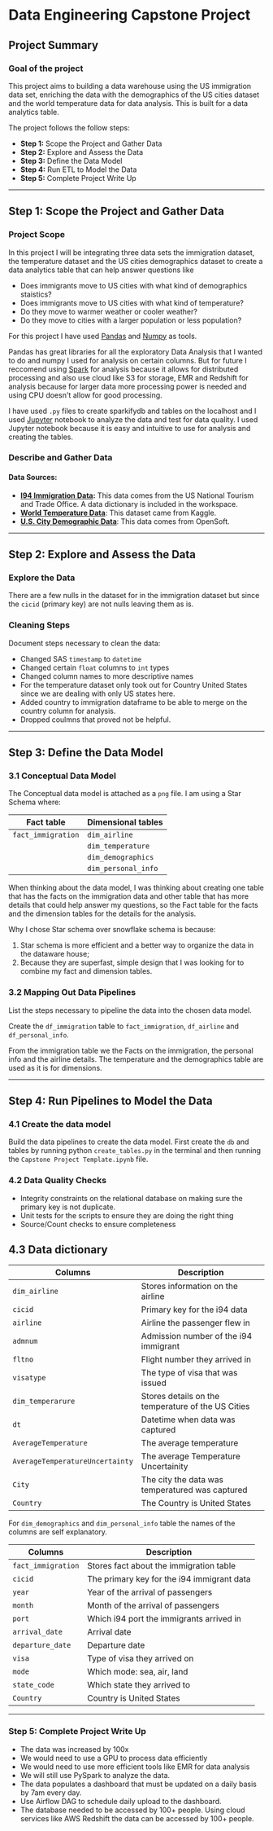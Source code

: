 # Data Engineering Capstone Project

## Project Summary

### Goal of the project
This project aims to building a data warehouse using the US immigration data set, enriching the data with the demographics of the US cities dataset and the world temperature data for data analysis. This is built for a data analytics table.

The project follows the follow steps:

- **Step 1:** Scope the Project and Gather Data
- **Step 2:** Explore and Assess the Data
- **Step 3:** Define the Data Model
- **Step 4:** Run ETL to Model the Data
- **Step 5:** Complete Project Write Up

---
## Step 1: Scope the Project and Gather Data

### Project Scope

In this project I will be integrating three data sets the immigration dataset, the temperature dataset and the US cities demographics dataset to create a data analytics table that can help answer questions like

- Does immigrants move to US cities with what kind of demographics staistics?
- Does immigrants move to US cities with what kind of temperature?
- Do they move to warmer weather or cooler weather?
- Do they move to cities with a larger population or less population?

For this project I have used [Pandas](https://pandas.pydata.org/) and [Numpy](https://numpy.org/) as tools.

Pandas has great libraries for all the exploratory Data Analysis that I wanted to do and numpy I used for analysis on certain columns. But for future I reccomend using [Spark](https://spark.apache.org/) for analysis because it allows for distributed processing and also use cloud like S3 for storage, EMR and Redshift for analysis because for larger data more processing power is needed and using CPU doesn't allow for good processing.

I have used `.py` files to create sparkifydb and tables on the localhost and I used [Jupyter](https://jupyter.org/) notebook to analyze the data and test for data quality. I used Jupyter notebook because it is easy and intuitive to use for analysis and creating the tables.

### Describe and Gather Data

#### Data Sources:

- **[I94 Immigration Data](https://www.trade.gov/national-travel-and-tourism-office):** This data comes from the US National Tourism and Trade Office. A data dictionary is included in the workspace. 
- **[World Temperature Data](https://www.kaggle.com/datasets/berkeleyearth/climate-change-earth-surface-temperature-data)**: This dataset came from Kaggle. 
- **[U.S. City Demographic Data](https://public.opendatasoft.com/explore/dataset/us-cities-demographics/export/)**: This data comes from OpenSoft. 

---
## Step 2: Explore and Assess the Data

### Explore the Data
There are a few nulls in the dataset for in the immigration dataset but since the `cicid` (primary key) are not nulls leaving them as is.

### Cleaning Steps
Document steps necessary to clean the data:

- Changed SAS `timestamp` to `datetime`
- Changed certain `float` columns to `int` types
- Changed column names to more descriptive names
- For the temperature dataset only took out for Country United States since we are dealing with only US states here.
- Added country to immigration dataframe to be able to merge on the country column for analysis.
- Dropped coulmns that proved not be helpful.

---
## Step 3: Define the Data Model

### 3.1 Conceptual Data Model

The Conceptual data model is attached as a `png` file. I am using a Star Schema where:

|Fact table|Dimensional tables|
|---|---|
`fact_immigration`|`dim_airline`|
||`dim_temperature`|
||`dim_demographics`|
||`dim_personal_info`|

When thinking about the data model, I was thinking about creating one table that has the facts on the immigration data and other table that has more details that could help answer my questions, so the Fact table for the facts and the dimension tables for the details for the analysis. 

Why I chose Star schema over snowflake schema is because:

1. Star schema is more efficient and a better way to organize the data in the dataware house;
2. Because they are superfast, simple design that I was looking for to combine my fact and dimension tables.

### 3.2 Mapping Out Data Pipelines

List the steps necessary to pipeline the data into the chosen data model.

Create the `df_immigration` table to `fact_immigration`, `df_airline` and `df_personal_info`.

From the immigration table we the Facts on the immigration, the personal info and the airline details. The temperature and the demographics table are used as it is for dimensions.

---
## Step 4: Run Pipelines to Model the Data

### 4.1 Create the data model
Build the data pipelines to create the data model. First create the `db` and tables by running python `create_tables.py` in the terminal and then running the `Capstone Project Template.ipynb` file.

### 4.2 Data Quality Checks

- Integrity constraints on the relational database on making sure the primary key is not duplicate.
- Unit tests for the scripts to ensure they are doing the right thing
- Source/Count checks to ensure completeness

## 4.3 Data dictionary

|Columns|Description|
|---|---|
|`dim_airline`|Stores information on the airline|
|`cicid`|Primary key for the i94 data|
|`airline`|Airline the passenger flew in|
|`admnum`|Admission number of the i94 immigrant|
|`fltno`|Flight number they arrived in|
|`visatype`|The type of visa that was issued|
|`dim_temperarure`|Stores details on the temperature of the US Cities|
|`dt`|Datetime when data was captured|
|`AverageTemperature`|The average temperature|
|`AverageTemperatureUncertainty`|The average Temperature Uncertainity|
|`City`|The city the data was temperatured was captured|
|`Country`|The Country is United States|


For `dim_demographics` and `dim_personal_info` table the names of the columns are self explanatory.

|Columns|Description|
|---|---|
|`fact_immigration`| Stores fact about the immigration table|
|`cicid`| The primary key for the i94 immigrant data|
|`year`| Year of the arrival of passengers|
|`month`| Month of the arrival of passengers|
|`port`| Which i94 port the immigrants arrived in|
|`arrival_date`| Arrival date|
|`departure_date`| Departure date|
|`visa`| Type of visa they arrived on|
|`mode`| Which mode: sea, air, land|
|`state_code`| Which state they arrived to|
|`Country`| Country is United States|

---
### Step 5: Complete Project Write Up

- The data was increased by 100x
- We would need to use a GPU to process data efficiently
- We would need to use more efficient tools like EMR for data analysis
- We will still use PySpark to analyze the data.
- The data populates a dashboard that must be updated on a daily basis by 7am every day.
- Use Airflow DAG to schedule daily upload to the dashboard.
- The database needed to be accessed by 100+ people. Using cloud services like AWS Redshift the data can be accessed by 100+ people.
